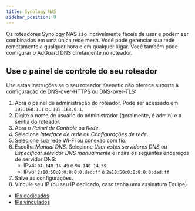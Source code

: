 ```yaml
---
title: Synology NAS
sidebar_position: 9
---
```


Os roteadores Synology NAS são incrivelmente fáceis de usar e podem ser combinados em uma única rede mesh. Você pode gerenciar sua rede remotamente a qualquer hora e em qualquer lugar. Você também pode configurar o AdGuard DNS diretamente no roteador.

## Use o painel de controle do seu roteador

Use estas instruções se o seu roteador Keenetic não oferece suporte à configuração de DNS-over-HTTPS ou DNS-over-TLS:

1. Abra o painel de administração do roteador. Pode ser acessado em `192.168.1.1` ou `192.168.0.1`.
2. Digite o nome de usuário do administrador (geralmente, é admin) e a senha do roteador.
3. Abra o _Painel de Controle_ ou _Rede_.
4. Selecione _Interface de rede_ ou _Configurações de rede_.
5. Selecione sua rede Wi-Fi ou conexão com fio.
6. Escolha _Manual DNS_. Selecione _Usar estes servidores DNS_ ou _Especificar servidor DNS manualmente_ e insira os seguintes endereços de servidor DNS:
   - IPv4: `94.140.14.49` e `94.140.14.59`
   - IPv6: `2a10:50c0:0:0:0:0:ded:ff` e `2a10:50c0:0:0:0:0:dad:ff`
7. Salve as configurações.
8. Vincule seu IP (ou seu IP dedicado, caso tenha uma assinatura Equipe).

- [IPs dedicados](/private-dns/connect-devices/other-options/dedicated-ip.md)
- [IPs vinculados](private-dns/connect-devices/other-options/linked-ip.md)
